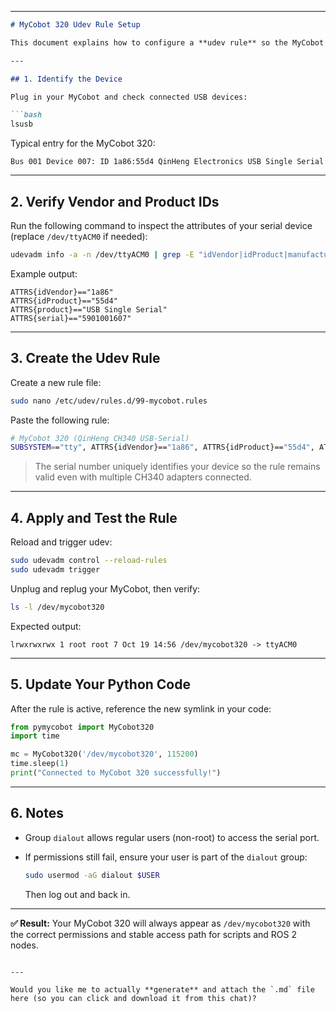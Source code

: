 
---

````markdown
# MyCobot 320 Udev Rule Setup

This document explains how to configure a **udev rule** so the MyCobot 320’s serial device is always recognized as `/dev/mycobot320`, even after reboots or USB re-plugs.

---

## 1. Identify the Device

Plug in your MyCobot and check connected USB devices:

```bash
lsusb
````

Typical entry for the MyCobot 320:

```
Bus 001 Device 007: ID 1a86:55d4 QinHeng Electronics USB Single Serial
```

---

## 2. Verify Vendor and Product IDs

Run the following command to inspect the attributes of your serial device (replace `/dev/ttyACM0` if needed):

```bash
udevadm info -a -n /dev/ttyACM0 | grep -E "idVendor|idProduct|manufacturer|product|serial"
```

Example output:

```
ATTRS{idVendor}=="1a86"
ATTRS{idProduct}=="55d4"
ATTRS{product}=="USB Single Serial"
ATTRS{serial}=="5901001607"
```

---

## 3. Create the Udev Rule

Create a new rule file:

```bash
sudo nano /etc/udev/rules.d/99-mycobot.rules
```

Paste the following rule:

```bash
# MyCobot 320 (QinHeng CH340 USB-Serial)
SUBSYSTEM=="tty", ATTRS{idVendor}=="1a86", ATTRS{idProduct}=="55d4", ATTRS{serial}=="5901001607", MODE="0666", GROUP="dialout", SYMLINK+="mycobot320"
```

> The serial number uniquely identifies your device so the rule remains valid even with multiple CH340 adapters connected.

---

## 4. Apply and Test the Rule

Reload and trigger udev:

```bash
sudo udevadm control --reload-rules
sudo udevadm trigger
```

Unplug and replug your MyCobot, then verify:

```bash
ls -l /dev/mycobot320
```

Expected output:

```
lrwxrwxrwx 1 root root 7 Oct 19 14:56 /dev/mycobot320 -> ttyACM0
```

---

## 5. Update Your Python Code

After the rule is active, reference the new symlink in your code:

```python
from pymycobot import MyCobot320
import time

mc = MyCobot320('/dev/mycobot320', 115200)
time.sleep(1)
print("Connected to MyCobot 320 successfully!")
```

---

## 6. Notes

* Group `dialout` allows regular users (non-root) to access the serial port.
* If permissions still fail, ensure your user is part of the `dialout` group:

  ```bash
  sudo usermod -aG dialout $USER
  ```

  Then log out and back in.

---

**✅ Result:**
Your MyCobot 320 will always appear as `/dev/mycobot320` with the correct permissions and stable access path for scripts and ROS 2 nodes.

```

---

Would you like me to actually **generate** and attach the `.md` file here (so you can click and download it from this chat)?
```
